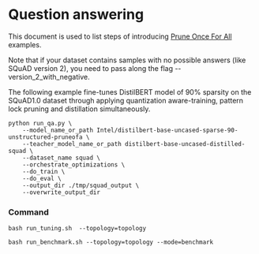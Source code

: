 # Question answering

This document is used to list steps of introducing [Prune Once For All](https://arxiv.org/abs/2111.05754) examples.

Note that if your dataset contains samples with no possible answers (like SQuAD version 2), you need to pass along the flag --version_2_with_negative.

The following example fine-tunes DistilBERT model of 90% sparsity on the SQuAD1.0 dataset through applying quantization aware-training, pattern lock pruning and distillation simultaneously.
 
```
python run_qa.py \
    --model_name_or_path Intel/distilbert-base-uncased-sparse-90-unstructured-pruneofa \
    --teacher_model_name_or_path distilbert-base-uncased-distilled-squad \
    --dataset_name squad \
    --orchestrate_optimizations \
    --do_train \
    --do_eval \
    --output_dir ./tmp/squad_output \
    --overwrite_output_dir
```

### Command

```
bash run_tuning.sh  --topology=topology
```

```
bash run_benchmark.sh --topology=topology --mode=benchmark
```

